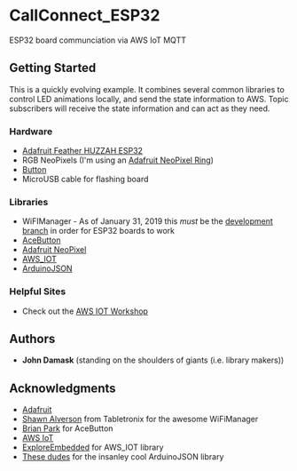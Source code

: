 # CallConnect_ESP32

ESP32 board communciation via AWS IoT MQTT

## Getting Started

This is a quickly evolving example. It combines several common libraries to control LED animations locally, and send the state information to AWS. Topic subscribers will receive the state information and can act as they need.

### Hardware

* [Adafruit Feather HUZZAH ESP32](https://www.adafruit.com/product/3405)
* RGB NeoPixels (I'm using an [Adafruit NeoPixel Ring](https://www.adafruit.com/product/1643))
* [Button](https://www.adafruit.com/product/1119)
* MicroUSB cable for flashing board

### Libraries

* WiFIManager - As of January 31, 2019 this _must_ be the [development branch](https://github.com/tzapu/WiFiManager/tree/development) in order for ESP32 boards to work
* [AceButton](https://github.com/bxparks/AceButton)
* [Adafruit NeoPixel](https://github.com/adafruit/Adafruit_NeoPixel)
* [AWS_IOT](https://github.com/ExploreEmbedded/Hornbill-Examples/tree/master/arduino-esp32/AWS_IOT) 
* [ArduinoJSON](https://arduinojson.org/)

### Helpful Sites

* Check out the [AWS IOT Workshop](https://github.com/aws-samples/aws-iot-workshop)

## Authors

* **John Damask** (standing on the shoulders of giants (i.e. library makers))


## Acknowledgments

* [Adafruit](https://adafruit.com)
* [Shawn Alverson](https://github.com/tablatronix) from Tabletronix for the awesome WiFiManager
* [Brian Park](https://github.com/bxparks) for AceButton
* [AWS IoT](https://aws.amazon.com/iot/?nc=sn&loc=0)
* [ExploreEmbedded](https://exploreembedded.com/) for AWS_IOT library
* [These dudes](https://github.com/bblanchon/ArduinoJson/graphs/contributors) for the insanley cool ArduinoJSON library
